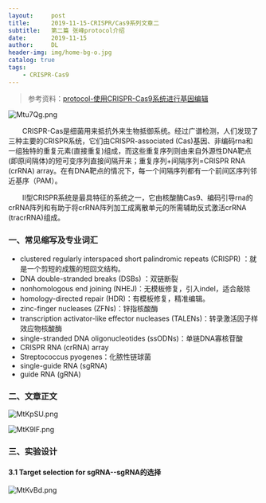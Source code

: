 ```yaml
---
layout:     post
title:      2019-11-15-CRISPR/Cas9系列文章二
subtitle:   第二篇 张峰protocol介绍
date:       2019-11-15
author:     DL
header-img: img/home-bg-o.jpg
catalog: true
tags:
    - CRISPR-Cas9
---
```


> 参考资料：[protocol-使用CRISPR-Cas9系统进行基因编辑](https://www.jianshu.com/p/bfb34ba1050d)

![Mtu7Qg.png](https://s2.ax1x.com/2019/11/14/Mtu7Qg.png)

&emsp;&emsp;CRISPR-Cas是细菌用来抵抗外来生物抵御系统。经过广谱检测，人们发现了三种主要的CRISPR系统，它们由CRISPR-associated (Cas)基因、非编码rna和一组独特的重复元素(直接重复)组成，而这些重复序列则由来自外源性DNA靶点(即原间隔体)的短可变序列直接间隔开来；重复序列+间隔序列=CRISPR RNA (crRNA) array。在有DNA靶点的情况下，每一个间隔序列都有一个前间区序列邻近基序（PAM）。

&emsp;&emsp;II型CRISPR系统是最具特征的系统之一，它由核酸酶Cas9、编码引导rna的crRNA阵列和有助于将crRNA阵列加工成离散单元的所需辅助反式激活crRNA (tracrRNA)组成。

### 一、常见缩写及专业词汇

- clustered regularly interspaced short palindromic repeats (CRISPR) ：就是一个剪短的成簇的短回文结构。
- DNA double-stranded breaks (DSBs) ：双链断裂
- nonhomologous end joining (NHEJ)：无模板修复，引入indel，适合敲除
- homology-directed repair (HDR)：有模板修复，精准编辑。
- zinc-finger nucleases (ZFNs)：锌指核酸酶
- transcription activator-like effector nucleases (TALENs)：转录激活因子样效应物核酸酶
- single-stranded DNA oligonucleotides (ssODNs)：单链DNA寡核苷酸
- CRISPR RNA (crRNA) array
- Streptococcus pyogenes：化脓性链球菌
- single-guide RNA (sgRNA)
- guide RNA (gRNA)

### 二、文章正文

![MtKpSU.png](https://s2.ax1x.com/2019/11/14/MtKpSU.png)

![MtK9lF.png](https://s2.ax1x.com/2019/11/14/MtK9lF.png)

### 三、实验设计

#### 3.1 Target selection for sgRNA--sgRNA的选择

![MtKvBd.png](https://s2.ax1x.com/2019/11/14/MtKvBd.png)

